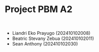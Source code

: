 <h1>Project PBM A2</h1>
<br>
<ul>
  <li>Liandri Eko Prayugo (202410102008)</li>
  <li>Beatric Stevany Zebua (202410102011)</li>
  <li>Sean Anthony (202410102030)</li>
</ul>
